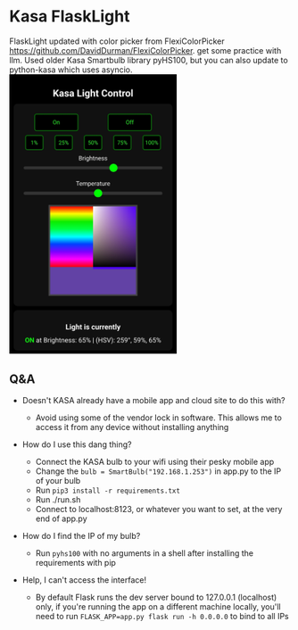 # Kasa FlaskLight

FlaskLight updated with color picker from FlexiColorPicker https://github.com/DavidDurman/FlexiColorPicker. get some practice with llm.
Used older Kasa Smartbulb library pyHS100, but you can also update to python-kasa which uses asyncio.
<img src="https://github.com/davidchilin/Kasa-FlaskLight/blob/master/lamp_control.jpg?raw=true" alt="image" width="300" height="auto">

## Q&A
- Doesn't  KASA already have a mobile app and cloud site to do this with?
	 - Avoid using some of the vendor lock in software.
     This allows me to access it from any device without installing anything

- How do I use this dang thing?
	- Connect the KASA bulb to your wifi using their pesky mobile app
	-  Change the `bulb = SmartBulb("192.168.1.253")` in app.py to the IP of your bulb
	-  Run `pip3 install -r requirements.txt`
	-  Run ./run.sh
	-  Connect to localhost:8123, or whatever you want to set, at the very end of app.py
- How do I find the IP of my bulb?
  - Run `pyhs100` with no arguments in a shell after installing the requirements with pip
- Help, I can't access the interface!
	- By default Flask runs the dev server bound to 127.0.0.1 (localhost) only, if you're running the app on a different machine locally, you'll need to run `FLASK_APP=app.py flask run -h 0.0.0.0` to bind to all IPs
